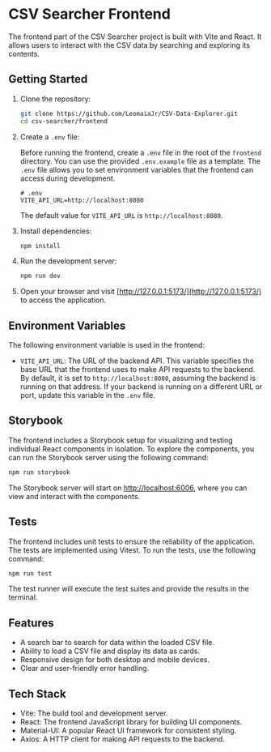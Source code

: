 # CSV Searcher Frontend

The frontend part of the CSV Searcher project is built with Vite and React. It allows users to interact with the CSV data by searching and exploring its contents.

## Getting Started

1.  Clone the repository:

    ```bash
    git clone https://github.com/LeomaiaJr/CSV-Data-Explorer.git
    cd csv-searcher/frontend
    ```

2.  Create a `.env` file:

    Before running the frontend, create a `.env` file in the root of the `frontend` directory. You can use the provided `.env.example` file as a template. The `.env` file allows you to set environment variables that the frontend can access during development.

    ```plaintext
    # .env
    VITE_API_URL=http://localhost:8080
    ```

    The default value for `VITE_API_URL` is `http://localhost:8080`.

3.  Install dependencies:

    ```bash
    npm install
    ```

4.  Run the development server:

    ```bash
    npm run dev
    ```

5.  Open your browser and visit [http://127.0.0.1:5173/](http://127.0.0.1:5173/) to access the application.

## Environment Variables

The following environment variable is used in the frontend:

- `VITE_API_URL`: The URL of the backend API. This variable specifies the base URL that the frontend uses to make API requests to the backend. By default, it is set to `http://localhost:8080`, assuming the backend is running on that address. If your backend is running on a different URL or port, update this variable in the `.env` file.

## Storybook

The frontend includes a Storybook setup for visualizing and testing individual React components in isolation. To explore the components, you can run the Storybook server using the following command:

```bash
npm run storybook
```

The Storybook server will start on [http://localhost:6006](http://localhost:6006), where you can view and interact with the components.

## Tests

The frontend includes unit tests to ensure the reliability of the application. The tests are implemented using Vitest. To run the tests, use the following command:

```bash
npm run test
```

The test runner will execute the test suites and provide the results in the terminal.

## Features

- A search bar to search for data within the loaded CSV file.
- Ability to load a CSV file and display its data as cards.
- Responsive design for both desktop and mobile devices.
- Clear and user-friendly error handling.

## Tech Stack

- Vite: The build tool and development server.
- React: The frontend JavaScript library for building UI components.
- Material-UI: A popular React UI framework for consistent styling.
- Axios: A HTTP client for making API requests to the backend.
